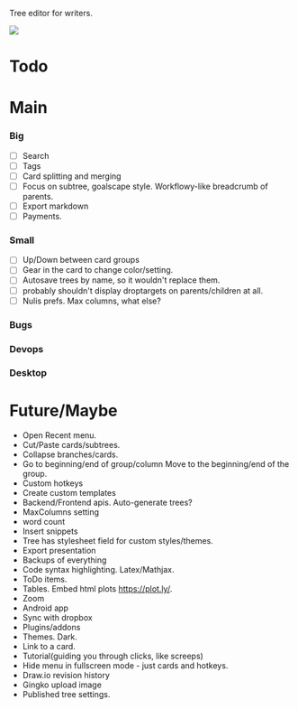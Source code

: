 Tree editor for writers.

![](http://nulis.io/media/screenshot-2.png)


# Todo
# Main

### Big
- [ ] Search
- [ ] Tags
- [ ] Card splitting and merging
- [ ] Focus on subtree, goalscape style. Workflowy-like breadcrumb of parents.
- [ ] Export markdown
- [ ] Payments.

### Small
- [ ] Up/Down between card groups
- [ ] Gear in the card to change color/setting.
- [ ] Autosave trees by name, so it wouldn't replace them.
- [ ] probably shouldn't display droptargets on parents/children at all.
- [ ] Nulis prefs. Max columns, what else?

### Bugs

### Devops

### Desktop


# Future/Maybe
- Open Recent menu.
- Cut/Paste cards/subtrees.
- Collapse branches/cards.
- Go to beginning/end of group/column
  Move to the beginning/end of the group.
- Custom hotkeys
- Create custom templates
- Backend/Frontend apis. Auto-generate trees?
- MaxColumns setting
- word count
- Insert snippets
- Tree has stylesheet field for custom styles/themes.
- Export presentation
- Backups of everything
- Code syntax highlighting. Latex/Mathjax.
- ToDo items.
- Tables. Embed html plots https://plot.ly/.
- Zoom
- Android app
- Sync with dropbox
- Plugins/addons
- Themes. Dark.
- Link to a card.
- Tutorial(guiding you through clicks, like screeps)
- Hide menu in fullscreen mode - just cards and hotkeys.
- Draw.io revision history
- Gingko upload image
- Published tree settings.

